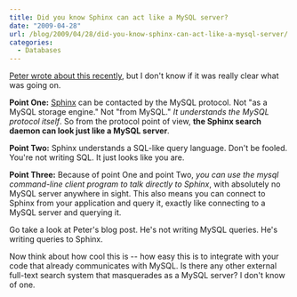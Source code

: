 ```yaml
---
title: Did you know Sphinx can act like a MySQL server?
date: "2009-04-28"
url: /blog/2009/04/28/did-you-know-sphinx-can-act-like-a-mysql-server/
categories:
  - Databases
---
```

[Peter wrote about this recently][1], but I don't know if it was really clear what was going on.

**Point One:** [Sphinx][2] can be contacted by the MySQL protocol. Not "as a MySQL storage engine." Not "from MySQL." *It understands the MySQL protocol itself*. So from the protocol point of view, **the Sphinx search daemon can look just like a MySQL server**.

**Point Two:** Sphinx understands a SQL-like query language. Don't be fooled. You're not writing SQL. It just looks like you are.

**Point Three:** Because of point One and point Two, *you can use the mysql command-line client program to talk directly to Sphinx*, with absolutely no MySQL server anywhere in sight. This also means you can connect to Sphinx from your application and query it, exactly like connecting to a MySQL server and querying it.

Go take a look at Peter's blog post. He's not writing MySQL queries. He's writing queries to Sphinx.

Now think about how cool this is -- how easy this is to integrate with your code that already communicates with MySQL. Is there any other external full-text search system that masquerades as a MySQL server? I don't know of one.

 [1]: http://www.mysqlperformanceblog.com/2009/04/19/talking-mysql-to-sphinx/
 [2]: http://www.sphinxsearch.com/
